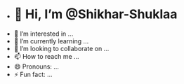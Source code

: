 - # 👋 Hi, I’m @Shikhar-Shuklaa
- 👀 I’m interested in ...
- 🌱 I’m currently learning ...
- 💞️ I’m looking to collaborate on ...
- 📫 How to reach me ...
- 😄 Pronouns: ...
- ⚡ Fun fact: ...

<!---
Shikhar-Shuklaa/Shikhar-Shuklaa is a ✨ special ✨ repository because its `README.md` (this file) appears on your GitHub profile.
You can click the Preview link to take a look at your changes.
--->
